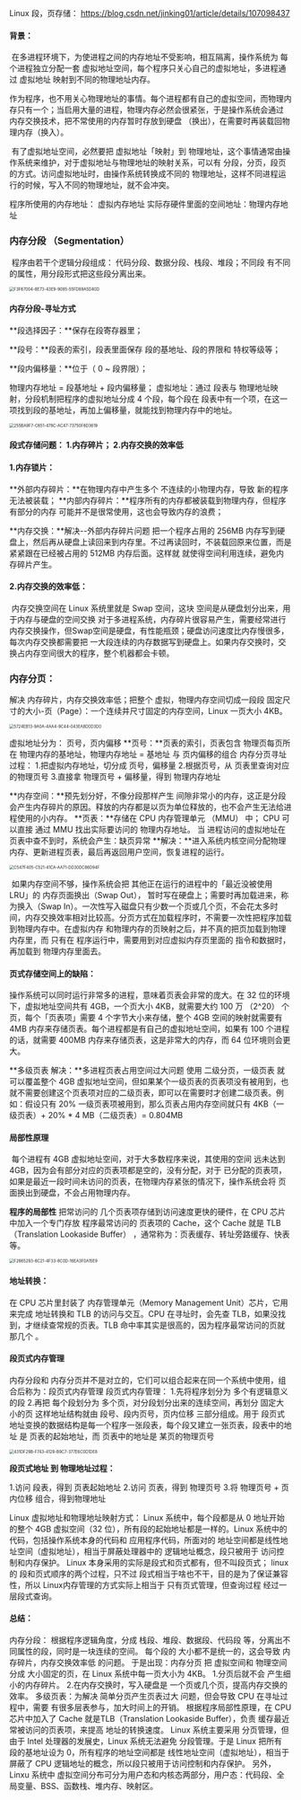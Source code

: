 Linux 段，页存储：  https://blog.csdn.net/jinking01/article/details/107098437

#### 背景：

​		在多进程环境下，为使进程之间的内存地址不受影响，相互隔离，操作系统为 每个进程独立分配一套 虚拟地址空间，每个程序只关心自己的虚拟地址，多进程通过 虚拟地址 映射到不同的物理地址内存。

​		作为程序，也不用关心物理地址的事情。每个进程都有自己的虚拟空间，而物理内存只有一个；当启用大量的进程，物理内存必然会很紧张，于是操作系统会通过 内存交换技术，把不常使用的内存暂时存放到硬盘 （换出），在需要时再装载回物理内存（换入）。

​		有了虚拟地址空间，必然要把 虚拟地址「映射」到 物理地址，这个事情通常由操作系统来维护，对于虚拟地址与物理地址的映射关系，可以有 分段，分页，段页的方式。访问虚拟地址时，由操作系统转换成不同的 物理地址，这样不同进程运行的时候，写入不同的物理地址，就不会冲突。

程序所使用的内存地址： 虚拟内存地址
实际存硬件里面的空间地址：物理内存地址



### 内存分段  （Segmentation）

​		程序由若干个逻辑分段组成： 代码分段、数据分段、栈段、堆段；不同段 有不同的属性，用分段形式把这些段分离出来。

<img src="https://tva1.sinaimg.cn/large/008i3skNly1gurjk8thq6j612e0rwjt702.jpg" alt="F3F67004-8E73-43E9-9085-55FD89A5D40D" style="zoom:50%;" />

#### 内存分段-寻址方式

**段选择因子：**保存在段寄存器里；

**段号：**段表的索引，段表里面保存 段的基地址、段的界限和 特权等级等；

**段内偏移量：**位于（ 0  ~ 段界限）；  

物理内存地址 = 段基地址 + 段内偏移量； 虚拟地址：通过 段表与 物理地址映射，分段机制把程序的虚拟地址分成 4 个段，每个段在 段表中有一个项，在这一项找到段的基地址，再加上偏移量，就能找到物理内存中的地址。

<img src="https://tva1.sinaimg.cn/large/008i3skNly1gurjk5nkbvj60tb0i376302.jpg" alt="255BA9F7-C651-478C-AC47-73750F6D3619" style="zoom:50%;" />



#### **段式存储问题：** 1.内存碎片；  2.内存交换的效率低

#### 1.内存锁片：

**外部内存碎片：**在物理内存中产生多个 不连续的小物理内存，导致 新的程序无法被装载；
**内部内存碎片：**程序所有的内存都被装载到物理内存，但程序 有部分的内存 可能并不是很常使用，这也会导致内存的浪费；

**内存交换：**解决--外部内存碎片问题
		把一个程序占用的 256MB 内存写到硬盘上，然后再从硬盘上读回来到内存里。不过再读回时，不装载回原来位置，而是紧紧跟在已经被占用的 512MB 内存后面。这样就 就使得空间利用连续，避免内存碎片产生。

#### 2.内存交换的效率低：

​		内存交换空间在 Linux 系统里就是 Swap 空间，这块 空间是从硬盘划分出来，用于内存与硬盘的空间交换 
对于多进程系统，内存碎片很容易产生，需要经常进行 内存交换操作，但Swap空间是硬盘，有性能瓶颈；硬盘访问速度比内存慢很多，每次内存交换都需要把 一大段连续的内存数据写到硬盘上。如果内存交换时，交换占内存空间很大的程序，整个机器都会卡顿。



### **内存分页：**

解决 内存碎片，内存交换效率低；把整个 虚拟，物理内存空间切成一段段 固定尺寸的大小-页（Page）：一个连续并尺寸固定的内存空间，Linux 一页大小 4KB。

<img src="https://tva1.sinaimg.cn/large/008i3skNly1guritehp2qj60tn0m575h02.jpg" alt="5724EB13-9A0A-4AA4-9C44-043EA8D0D3D0" style="zoom:50%;" />

虚拟地址分为： 页号，页内偏移
**页号：**页表的索引，页表包含 物理页每页所在 物理内存的基地址，物理内存地址 =  基地址 与 页内偏移的组合
内存分页寻址过程：
1.把虚拟内存地址，切分成 页号，偏移量
2.根据页号，从 页表里查询对应的物理页号
3.直接拿 物理页号 + 偏移量，得到 物理内存地址

**内存空间：**预先划分好，不像分段那样产生 间隙非常小的内存，这正是分段会产生内存碎片的原因。释放的内存都是以页为单位释放的，也不会产生无法给进程使用的小内存。
**页表：**存储在 CPU 内存管理单元 （MMU） 中；  CPU 可以直接 通过 MMU 找出实际要访问的 物理内存地址。
当 进程访问的虚拟地址在页表中查不到时，系统会产生：缺页异常
**解决：**进入系统内核空间分配物理内存、更新进程页表，最后再返回用户空间，恢复进程的运行。

<img src="https://tva1.sinaimg.cn/large/008i3skNly1gurithpu25j61320nt76302.jpg" alt="C547F405-C521-41CA-AA71-DD30DC86D94F" style="zoom:50%;" />

​		如果内存空间不够，操作系统会把 其他正在运行的进程中的「最近没被使用LRU」的 内存页面换出（Swap Out）， 暂时写在硬盘上；需要时再加载进来，称为换入（Swap In）。一次性写入磁盘只有少数一个页或几个页，不会花太多时间，内存交换效率相对比较高。
​		分页方式在加载程序时，不需要一次性把程序加载到物理内存中。在虚拟内存 和物理内存的页映射之后，并不真的把页加载到物理内存里，而 只有在 程序运行中，需要用到对应虚拟内存页里面的 指令和数据时，再加载到 物理内存里面去。

#### 页式存储空间上的缺陷：

操作系统可以同时运行非常多的进程，意味着页表会非常的庞大。在 32 位的环境下，虚拟地址空间共有 4GB，一个页大小 4KB，就需要大约 100 万 （2^20） 个页，每个「页表项」需要 4 个字节大小来存储，整个 4GB 空间的映射就需要有 4MB 内存来存储页表。每个进程都是有自己的虚拟地址空间，如果有 100 个进程的话，就需要 400MB 内存来存储页表，这是非常大的内存，而 64 位环境则会更大。

**多级页表  解决：**多进程页表占用空间过大问题
使用 二级分页，一级页表 就可以覆盖整个 4GB 虚拟地址空间，但如果某个一级页表的页表项没有被用到，也就不需要创建这个页表项对应的二级页表，即可以在需要时才创建二级页表。例如：假设只有 20% 一级页表项被用到，那么页表占用内存空间就只有  4KB（一级页表）+  20% * 4 MB（二级页表）= 0.804MB

#### 局部性原理

​        每个进程有 4GB 虚拟地址空间，对于大多数程序来说，其使用的空间 远未达到 4GB，因为会有部分对应的页表项都是空的，没有分配，对于 已分配的页表项，如果是最近一段时间未访问的页表，在物理内存紧张的情况下，操作系统会将 页面换出到硬盘，不会占用物理内存。

**程序的局部性**
		把常访问的 几个页表项存储到访问速度更快的硬件，在 CPU 芯片中加入一个专门存放 程序最常访问的 页表项的 Cache，这个 Cache 就是 TLB（Translation Lookaside Buffer） ，通常称为：页表缓存、转址旁路缓存、快表等。

<img src="https://tva1.sinaimg.cn/large/008i3skNly1guritkxemkj60s00e53zb02.jpg" alt="F2665293-6C21-4F33-8C0D-16EA3F0A15E9" style="zoom:50%;" />

#### 地址转换：

在 CPU 芯片里封装了 内存管理单元（Memory Management Unit）芯片，它用来完成 地址转换和 TLB 的访问与交互。CPU 在寻址时，会先查 TLB，如果没找到，才继续查常规的页表。TLB 命中率其实是很高的，因为程序最常访问的页就那几个 。



#### 段页式内存管理

内存分段和 内存分页并不是对立的，它们可以组合起来在同一个系统中使用，组合后称为：段页式内存管理
段页式内存管理：
1.先将程序划分为 多个有逻辑意义的段
2.再把 每个段划分为 多个页，对分段划分出来的连续空间，再划分 固定大小的页
这样地址结构就由 段号、段内页号，页内位移 三部分组成。用于 段页式地址变换的数据结构是每一个程序一张段表，每个段又建立一张页表，段表中的地址 是 页表的起始地址，而 页表中的地址是 某页的物理页号 

<img src="https://tva1.sinaimg.cn/large/008i3skNly1guritnvg2uj614c0jfdhy02.jpg" alt="431DF29B-F743-4129-B9C7-377E6C0D1DE8" style="zoom:50%;" />

**段页式地址 到 物理地址过程：**

1.访问 段表，得到 页表起始地址 
2.访问 页表，得到 物理页号 
3.将 物理页号 + 页内位移 组合，得到物理地址

Linux 虚拟地址和物理地址映射方式：
Linux 系统中，每个段都是从  0 地址开始的整个 4GB 虚拟空间（32 位），所有段的起始地址都是一样的。Linux 系统中的代码，包括操作系统本身的代码和 应用程序代码，所面对的 地址空间都是线性地址空间（虚拟地址），相当于屏蔽处理器中的 逻辑地址概念，段只被用于 访问控制和内存保护。
Linux 本身采用的实际是段式和页式都有，但不叫段页式； linux的 段和页式顺序的两个过程，只不过 段式相当于啥也不干，目的是为了保证兼容性，所以 Linux内存管理的方式实际上相当于 只有页式管理，但查询过程 经过一层段式查询。

#### 总结：

内存分段：
根据程序逻辑角度，分成 栈段、堆段、数据段、代码段 等，分离出不同属性的段，同时是一块连续的空间。
每个段的 大小都不是统一的，这会导致 内存碎片，内存交换效率低 的问题。
于是出现：内存分页
把 虚拟空间和 物理空间分成 大小固定的页，在 Linux 系统中每一页大小为 4KB。 
1.分页后就不会 产生细小的内存碎片。
2.在内存交换时，写入硬盘是 一个页或几个页，提高内存交换的效率。
多级页表：为解决 简单分页产生页表过大 问题，但会导致 CPU 在寻址过程中，需要 有很多层表参与，加大时间上的开销。
根据程序局部性原理，在 CPU 芯片中加入了 Cache 就是TLB（Translation Lookaside Buffer），负责 缓存最近常被访问的页表项，来提高 地址的转换速度。
Linux 系统主要采用 分页管理，但由于 Intel 处理器的发展史，Linux 系统无法避免 分段管理。于是 Linux 把所有 段的基地址设为 0，所有程序的地址空间都是 线性地址空间（虚拟地址），相当于屏蔽了 CPU 逻辑地址的概念，所以段只被用于访问控制和内存保护。
另外，Linxu 系统中 虚拟空间分布可分为用户态和内核态两部分，用户态：代码段、全局变量、BSS、函数栈、堆内存、映射区。

